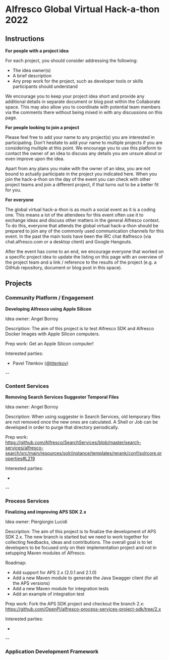 # Alfresco Global Virtual Hack-a-thon 2022

## Instructions

**For people with a project idea**

For each project, you should consider addressing the following:

* The idea owner(s)
* A brief description
* Any prep work for the project, such as developer tools or skills participants should understand

We encourage you to keep your project idea short and provide any additional details in separate document or blog post within the Collaborate space. This may also allow you to coordinate with potential team members via the comments there without being mixed in with any discussions on this page.

**For people looking to join a project**

Please feel free to add your name to any project(s) you are interested in participating. Don't hesitate to add your name to multiple projects if you are considering multiple at this point. We encourage you to use this platform to contact the owner of an idea to discuss any details you are unsure about or even improve upon the idea.

Apart from any plans you make with the owner of an idea, you are not bound to actually participate in the project you indicated here. When you join the hack-a-thon on the day of the event you can check with other project teams and join a different project, if that turns out to be a better fit for you.

**For everyone**

The global virtual hack-a-thon is as much a social event as it is a coding one. This means a lot of the attendees for this event often use it to exchange ideas and discuss other matters in the general Alfresco context. To do this, everyone that attends the global virtual hack-a-thon should be prepared to join any of the commonly used communication channels for this event. In the past the main tools have been the IRC chat #alfresco (via chat.alfresco.com or a desktop client) and Google Hangouts.

After the event has come to an end, we encourage everyone that worked on a specific project idea to update the listing on this page with an overview of the project team and a link / reference to the results of the project (e.g. a GitHub repository, document or blog post in this space).

## Projects

### Community Platform / Engagement

**Developing Alfresco using Apple Silicon**

Idea owner: Angel Borroy

Description: The aim of this project is to test Alfresco SDK and Alfresco Docker Images with Apple Silicon computers.

Prep work: Get an Apple Silicon computer!

Interested parties:

* Pavel Titenkov ([@titenkov](https://github.com/titenkov))

--


### Content Services

**Removing Search Services Suggester Temporal Files**

Idea owner: Angel Borroy

Description: When using suggester in Search Services, old temporary files are not removed once the new ones are calculated. A Shell or Job can be developed in order to purge that directory periodically.

Prep work: https://github.com/Alfresco/SearchServices/blob/master/search-services/alfresco-search/src/main/resources/solr/instance/templates/rerank/conf/solrcore.properties#L219

Interested parties:

*

--


### Process Services

**Finalizing and improving APS SDK 2.x**

Idea owner: Piergiorgio Lucidi

Description: The aim of this project is to finalize the development of APS SDK 2.x. The new branch is started but we need to work together for collecting feedbacks, ideas and contributions. The overall goal is to let developers to be focused only on their implementation project and not in setupping Maven modules of Alfresco. 

Roadmap:
* Add support for APS 2.x (2.0.1 and 2.1.0)
* Add a new Maven module to generate the Java Swagger client (for all the APS versions)
* Add a new Maven module for integration tests
* Add an example of integration test

Prep work: Fork the APS SDK project and checkout the branch 2.x:
https://github.com/OpenPj/alfresco-process-services-project-sdk/tree/2.x


Interested parties:

* 

-- 

### Application Development Framework
